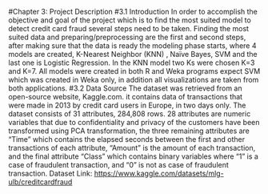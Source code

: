 
#Chapter 3: Project Description
#3.1 Introduction
In order to accomplish the objective and goal of the project which is to find the most
suited model to detect credit card fraud several steps need to be taken. Finding the most
suited data and preparing/preprocessing are the first and second steps, after making sure
that the data is ready the modeling phase starts, where 4 models are created, K-Nearest
Neighbor (KNN) , Naïve Bayes, SVM and the last one is Logistic Regression. In the KNN
model two Ks were chosen K=3 and K=7. All models were created in both R and Weka
programs expect SVM which was created in Weka only, in addition all visualizations are
taken from both applications.
#3.2 Data Source
The dataset was retrieved from an open-source website, Kaggle.com. it contains data of
transactions that were made in 2013 by credit card users in Europe, in two days only. The
dataset consists of 31 attributes, 284,808 rows. 28 attributes are numeric variables that
due to confidentiality and privacy of the customers have been transformed using PCA
transformation, the three remaining attributes are “Time” which contains the elapsed
seconds between the first and other transactions of each attribute, “Amount” is the
amount of each transaction, and the final attribute “Class” which contains binary variables
where “1” is a case of fraudulent transaction, and “0” is not as case of fraudulent
transaction.
Dataset Link: https://www.kaggle.com/datasets/mlg-ulb/creditcardfraud
